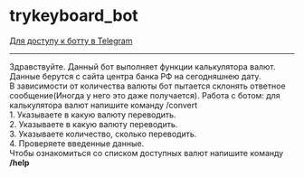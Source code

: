 # trykeyboard_bot
[Для доступу к ботту в Telegram](https://t.me/testik1_bot)

---

Здравствуйте. Данный бот выполняет функции калькулятора валют.<br>
Данные берутся c сайта центра банка РФ на сегодняшнею дату. <br>
В зависимости от количества валюты бот пытается склонять ответное сообщение(Иногда у него это даже получается).
Работа с ботом: для калькулятора валют напишите команду /convert</strong><br>
      1. Указываете в какую валюту переводить.<br>
      2. Указываете в какую валюту переводить.<br>
      3. Указываете количество, сколько переводить.<br>
      4. Проверяете введенные данные.<br>
Чтобы ознакомиться со списком доступных валют напишите команду <strong>/help</strong>

